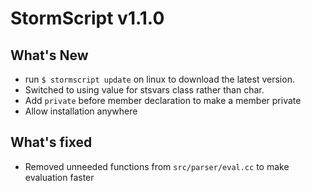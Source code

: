 # StormScript v1.1.0

## What's New
* run `$ stormscript update` on linux to download the latest version.
* Switched to using value for stsvars class rather than char.
* Add `private` before member declaration to make a member private
* Allow installation anywhere

## What's fixed
* Removed unneeded functions from `src/parser/eval.cc` to make evaluation faster
